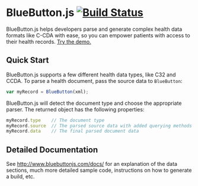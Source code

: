 # BlueButton.js [![Build Status](https://travis-ci.org/blue-button/bluebutton.js.svg?branch=master)](https://travis-ci.org/blue-button/bluebutton.js)

BlueButton.js helps developers parse and generate complex health data formats like C-CDA with ease, so you can empower patients with access to their health records. [Try the demo.](http://www.bluebuttonjs.com/sandbox.html)

## Quick Start

BlueButton.js supports a few different health data types, like C32 and CCDA. To parse a health document, pass the source data to `BlueButton`:

```JavaScript
var myRecord = BlueButton(xml);
```

BlueButton.js will detect the document type and choose the appropriate parser. The returned object has the following properties:

```JavaScript
myRecord.type    // The document type
myRecord.source  // The parsed source data with added querying methods
myRecord.data    // The final parsed document data
```

## Detailed Documentation

See http://www.bluebuttonjs.com/docs/ for an explanation of the data sections, much more detailed sample code, instructions on how to generate a build, etc.
